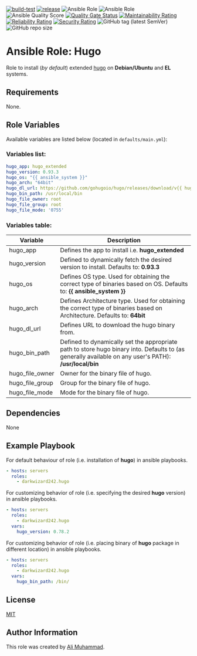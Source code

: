 [![build-test](https://github.com/darkwizard242/ansible-role-hugo/workflows/build-and-test/badge.svg?branch=master)](https://github.com/darkwizard242/ansible-role-hugo/actions?query=workflow%3Abuild-and-test) [![release](https://github.com/darkwizard242/ansible-role-hugo/workflows/release/badge.svg)](https://github.com/darkwizard242/ansible-role-hugo/actions?query=workflow%3Arelease) ![Ansible Role](https://img.shields.io/ansible/role/47495?color=dark%20green%20) ![Ansible Role](https://img.shields.io/ansible/role/d/47495?label=role%20downloads) ![Ansible Quality Score](https://img.shields.io/ansible/quality/47495?label=ansible%20quality%20score) [![Quality Gate Status](https://sonarcloud.io/api/project_badges/measure?project=ansible-role-hugo&metric=alert_status)](https://sonarcloud.io/dashboard?id=ansible-role-hugo) [![Maintainability Rating](https://sonarcloud.io/api/project_badges/measure?project=ansible-role-hugo&metric=sqale_rating)](https://sonarcloud.io/dashboard?id=ansible-role-hugo) [![Reliability Rating](https://sonarcloud.io/api/project_badges/measure?project=ansible-role-hugo&metric=reliability_rating)](https://sonarcloud.io/dashboard?id=ansible-role-hugo) [![Security Rating](https://sonarcloud.io/api/project_badges/measure?project=ansible-role-hugo&metric=security_rating)](https://sonarcloud.io/dashboard?id=ansible-role-hugo) ![GitHub tag (latest SemVer)](https://img.shields.io/github/tag/darkwizard242/ansible-role-hugo?label=release) ![GitHub repo size](https://img.shields.io/github/repo-size/darkwizard242/ansible-role-hugo?color=orange&style=flat-square)

# Ansible Role: Hugo

Role to install (_by default_) extended [hugo](https://github.com/gohugoio/hugo) on **Debian/Ubuntu** and **EL** systems.

## Requirements

None.

## Role Variables

Available variables are listed below (located in `defaults/main.yml`):

### Variables list:

```yaml
hugo_app: hugo_extended
hugo_version: 0.93.3
hugo_os: "{{ ansible_system }}"
hugo_arch: "64bit"
hugo_dl_url: https://github.com/gohugoio/hugo/releases/download/v{{ hugo_version }}/{{ hugo_app }}_{{ hugo_version }}_{{ hugo_os }}-{{ hugo_arch }}.tar.gz
hugo_bin_path: /usr/local/bin
hugo_file_owner: root
hugo_file_group: root
hugo_file_mode: '0755'
```

### Variables table:

Variable        | Description
--------------- | ------------------------------------------------------------------------------------------------------------------------------------------------------
hugo_app        | Defines the app to install i.e. **hugo_extended**
hugo_version    | Defined to dynamically fetch the desired version to install. Defaults to: **0.93.3**
hugo_os         | Defines OS type. Used for obtaining the correct type of binaries based on OS. Defaults to: **{{ ansible_system }}**
hugo_arch       | Defines Architecture type. Used for obtaining the correct type of binaries based on Architecture. Defaults to: **64bit**
hugo_dl_url     | Defines URL to download the hugo binary from.
hugo_bin_path   | Defined to dynamically set the appropriate path to store hugo binary into. Defaults to (as generally available on any user's PATH): **/usr/local/bin**
hugo_file_owner | Owner for the binary file of hugo.
hugo_file_group | Group for the binary file of hugo.
hugo_file_mode  | Mode for the binary file of hugo.

## Dependencies

None

## Example Playbook

For default behaviour of role (i.e. installation of **hugo**) in ansible playbooks.

```yaml
- hosts: servers
  roles:
    - darkwizard242.hugo
```

For customizing behavior of role (i.e. specifying the desired **hugo** version) in ansible playbooks.

```yaml
- hosts: servers
  roles:
    - darkwizard242.hugo
  vars:
    hugo_version: 0.78.2
```

For customizing behavior of role (i.e. placing binary of **hugo** package in different location) in ansible playbooks.

```yaml
- hosts: servers
  roles:
    - darkwizard242.hugo
  vars:
    hugo_bin_path: /bin/
```

## License

[MIT](https://github.com/darkwizard242/ansible-role-hugo/blob/master/LICENSE)

## Author Information

This role was created by [Ali Muhammad](https://www.alimuhammad.dev/).
